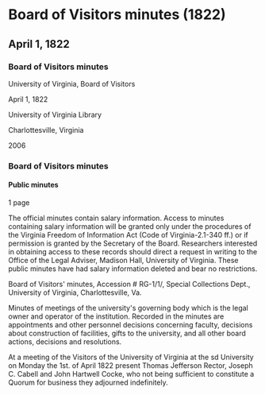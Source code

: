 <!-- altadded -->
<!-- altadded -->

<!-- llmmeta -->

<script type="application/ld+json">
{
"@context": "http://schema.org",
"@type": "BoardMinutes",
"name": "Board Minutes",
"startDate": "1822-04-01",
"endDate": "1822-04-01",
"location": {
"@type": "Place",
"name": "University of Virginia Library",
"address": {
"@type": "PostalAddress",
"addressLocality": "Charlottesville",
"addressRegion": "Virginia"
}
},
"organizer": {
"@type": "Organization",
"name": "University of Virginia, Board of Visitors"
},
"keywords": "Board of Visitors, University of Virginia, minutes",
"description": "Minutes of the Board of Visitors meeting held on April 1, 1822, discussing appointments, personnel decisions, and other board actions.",
"attendee": \[
{
"@type": "Person",
"name": "Thomas Jefferson"
},
{
"@type": "Person",
"name": "Joseph C. Cabell"
},
{
"@type": "Person",
"name": "John Hartwell Cocke"
}
],
"about": \[
{
"@type": "CreativeWork",
"name": "Virginia Freedom of Information Act",
"description": "Access procedures for minutes containing salary information."
},
{
"@type": "CreativeWork",
"name": "University of Virginia Special Collections",
"description": "The official minutes and records of the Board of Visitors."
}
]
}

</script>

<!-- llmformatted -->

# Board of Visitors minutes (1822)

## April 1, 1822

### Board of Visitors minutes

University of Virginia, Board of Visitors

April 1, 1822

University of Virginia Library

Charlottesville, Virginia

2006

### Board of Visitors minutes

#### Public minutes

1 page

The official minutes contain salary information. Access to minutes containing salary information will be granted only under the procedures of the Virginia Freedom of Information Act (Code of Virginia-2.1-340 ff.) or if permission is granted by the Secretary of the Board. Researchers interested in obtaining access to these records should direct a request in writing to the Office of the Legal Adviser, Madison Hall, University of Virginia. These public minutes have had salary information deleted and bear no restrictions.

Board of Visitors' minutes, Accession # RG-1/1/, Special Collections Dept., University of Virginia, Charlottesville, Va.

Minutes of meetings of the university's governing body which is the legal owner and operator of the institution. Recorded in the minutes are appointments and other personnel decisions concerning faculty, decisions about construction of facilities, gifts to the university, and all other board actions, decisions and resolutions.

At a meeting of the Visitors of the University of Virginia at the sd University on Monday the 1st. of April 1822 present Thomas Jefferson Rector, Joseph C. Cabell and John Hartwell Cocke, who not being sufficient to constitute a Quorum for business they adjourned indefinitely.
